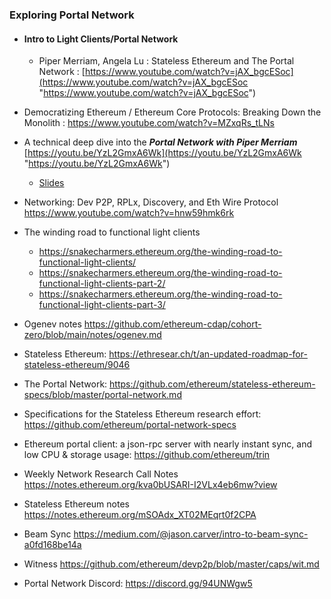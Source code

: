 
 ### Exploring Portal Network

- #### Intro to Light Clients/Portal Network
    -  Piper Merriam, Angela Lu : Stateless Ethereum and The Portal Network : [https://www.youtube.com/watch?v=jAX_bgcESoc](https://www.youtube.com/watch?v=jAX_bgcESoc "https://www.youtube.com/watch?v=jAX_bgcESoc")

-  Democratizing Ethereum / Ethereum Core Protocols: Breaking Down the Monolith : https://www.youtube.com/watch?v=MZxqRs_tLNs

- A technical deep dive into the ***Portal Network with Piper Merriam***  [https://youtu.be/YzL2GmxA6Wk](https://youtu.be/YzL2GmxA6Wk "https://youtu.be/YzL2GmxA6Wk") 
	-	[Slides](https://docs.google.com/presentation/d/1YTM7VnD3kOGErhn5o_9JD1AANp6SUByRjstL2wCZRCQ/edit#slide=id.gf912b6efc8_0_1062)
	
-  Networking: Dev P2P, RPLx, Discovery, and Eth Wire Protocol https://www.youtube.com/watch?v=hnw59hmk6rk

- The winding road to functional light clients
    - https://snakecharmers.ethereum.org/the-winding-road-to-functional-light-clients/
    - https://snakecharmers.ethereum.org/the-winding-road-to-functional-light-clients-part-2/
    - https://snakecharmers.ethereum.org/the-winding-road-to-functional-light-clients-part-3/

- Ogenev notes 
https://github.com/ethereum-cdap/cohort-zero/blob/main/notes/ogenev.md

- Stateless Ethereum: https://ethresear.ch/t/an-updated-roadmap-for-stateless-ethereum/9046

- The Portal Network: https://github.com/ethereum/stateless-ethereum-specs/blob/master/portal-network.md

-  Specifications for the Stateless Ethereum research effort: https://github.com/ethereum/portal-network-specs
  
 - Ethereum portal client: a json-rpc server with nearly instant sync, and low CPU & storage usage: https://github.com/ethereum/trin

- Weekly Network Research Call Notes 
https://notes.ethereum.org/kva0bUSARI-I2VLx4eb6mw?view



- Stateless Ethereum notes 
https://notes.ethereum.org/mSOAdx_XT02MEqrt0f2CPA

- Beam Sync 
https://medium.com/@jason.carver/intro-to-beam-sync-a0fd168be14a

- Witness
https://github.com/ethereum/devp2p/blob/master/caps/wit.md

- Portal Network Discord: https://discord.gg/94UNWgw5
